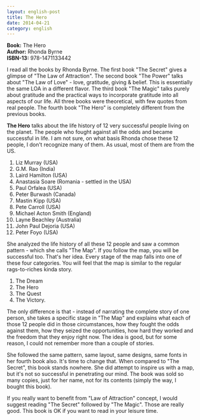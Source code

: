 ```yaml
---
layout: english-post
title: The Hero
date: 2014-04-21
category: english
---
```


**Book:** The Hero  
**Author:** Rhonda Byrne  
**ISBN-13:** 978-1471133442  

I read all the books by Rhonda Byrne. The first book "The Secret" gives a glimpse of "The Law of Attraction". The second book "The Power" talks about "The Law of Love" - love, gratitude, giving & belief. This is essentially the same LOA in a different flavor. The third book "The Magic" talks purely about gratitude and the practical ways to incorporate gratitude into all aspects of our life. All three books were theoretical, with few quotes from real people. The fourth book "The Hero" is completely different from the previous books.

**The Hero** talks about the life history of 12 very successful people living on the planet. The people who fought against all the odds and became successful in life. I am not sure, on what basis Rhonda chose these 12 people, I don't recognize many of them. As usual, most of them are from the US.

1. Liz Murray (USA)
2. G.M. Rao (India)
3. Laird Hamilton (USA)
4. Anastasia Soare (Romania - settled in the USA)
5. Paul Orfalea (USA)
6. Peter Burwash (Canada)
7. Mastin Kipp (USA)
8. Pete Carroll (USA)
9. Michael Acton Smith (England)
10. Layne Beachley (Australia)
11. John Paul Dejoria (USA)
12. Peter Foyo (USA)

She analyzed the life history of all these 12 people and saw a common pattern - which she calls "The Map". If you follow the map, you will be successful too. That's her idea. Every stage of the map falls into one of these four categories. You will feel that the map is similar to the regular rags-to-riches kinda story.

1. The Dream
2. The Hero
3. The Quest
4. The Victory.

The only difference is that - instead of narrating the complete story of one person, she takes a specific stage in "The Map" and explains what each of those 12 people did in those circumstances, how they fought the odds against them, how they seized the opportunities, how hard they worked and the freedom that they enjoy right now. The idea is good, but for some reason, I could not remember more than a couple of stories.  

She followed the same pattern, same layout, same designs, same fonts in her fourth book also. It's time to change that. When compared to "The Secret", this book stands nowhere. She did attempt to inspire us with a map, but it's not so successful in penetrating our mind. The book was sold so many copies, just for her name, not for its contents (simply the way, I bought this book).

If you really want to benefit from "Law of Attraction" concept, I would suggest reading "The Secret" followed by "The Magic". Those are really good. This book is OK if you want to read in your leisure time.
